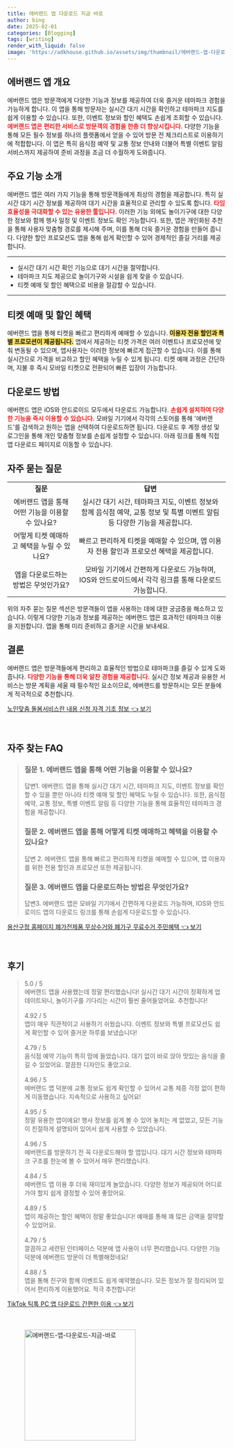 ```yaml
---
title: 에버랜드 앱 다운로드 지금 바로
author: bing
date: 2025-02-01
categories: [Blogging]
tags: [writing]
render_with_liquid: false
image: 'https://adkhouse.github.io/assets/img/thumbnail/에버랜드-앱-다운로드-지금-바로.webp'
---
```



<h2 id='에버랜드 앱 개요'>에버랜드 앱 개요</h2>

<p>에버랜드 앱은 방문객에게 다양한 기능과 정보를 제공하여 더욱 즐거운 테마파크 경험을 가능하게 합니다. 이 앱을 통해 방문자는 실시간 대기 시간을 확인하고 테마파크 지도를 쉽게 이용할 수 있습니다. 또한, 이벤트 정보와 할인 혜택도 손쉽게 조회할 수 있습니다. <b><span style="color: #ee2323;">에버랜드 앱은 편리한 서비스로 방문객의 경험을 한층 더 향상시킵니다.</span></b> 다양한 기능을 통해 모든 필수 정보를 하나의 플랫폼에서 얻을 수 있어 방문 전 체크리스트로 이용하기에 적합합니다. 이 앱은 특히 음식점 예약 및 교통 정보 안내와 더불어 특별 이벤트 알림 서비스까지 제공하여 준비 과정을 조금 더 수월하게 도와줍니다.</p>

<h2 id='주요 기능 소개'>주요 기능 소개</h2>

<p>에버랜드 앱은 여러 가지 기능을 통해 방문객들에게 최상의 경험을 제공합니다. 특히 실시간 대기 시간 정보를 제공하여 대기 시간을 효율적으로 관리할 수 있도록 합니다. <b><span style="color: #ee2323;">타임 효율성을 극대화할 수 있는 유용한 툴입니다.</span></b> 이러한 기능 외에도 놀이기구에 대한 다양한 정보와 함께 행사 일정 및 이벤트 정보도 확인 가능합니다. 또한, 앱은 개인화된 추천을 통해 사용자 맞춤형 경로를 제시해 주며, 이를 통해 더욱 즐거운 경험을 만들어 줍니다. 다양한 할인 프로모션도 앱을 통해 쉽게 확인할 수 있어 경제적인 즐길 거리를 제공합니다.</p>

<hr />

<ul>
    <li>실시간 대기 시간 확인 기능으로 대기 시간을 절약합니다.</li>
    <li>테마파크 지도 제공으로 놀이기구와 시설을 쉽게 찾을 수 있습니다.</li>
    <li>티켓 예매 및 할인 혜택으로 비용을 절감할 수 있습니다.</li>
</ul>

<hr />

<h2 id='티켓 예매 및 할인 혜택'>티켓 예매 및 할인 혜택</h2>

<p>에버랜드 앱을 통해 티켓을 빠르고 편리하게 예매할 수 있습니다. <b><span style="background-color: #ffe066;">이용자 전용 할인과 특별 프로모션이 제공됩니다.</span></b> 앱에서 제공하는 티켓 가격은 여러 이벤트나 프로모션에 맞춰 변동될 수 있으며, 앱사용자는 이러한 정보에 빠르게 접근할 수 있습니다. 이를 통해 실시간으로 가격을 비교하고 할인 혜택을 누릴 수 있게 됩니다. 티켓 예매 과정은 간단하며, 지불 후 즉시 모바일 티켓으로 전환되어 빠른 입장이 가능합니다.</p>

<h2 id='다운로드 방법'>다운로드 방법</h2>

<p>에버랜드 앱은 iOS와 안드로이드 모두에서 다운로드 가능합니다. <b><span style="color: #ee2323;">손쉽게 설치하여 다양한 기능을 즉시 이용할 수 있습니다.</span></b> 모바일 기기에서 각각의 스토어를 통해 '에버랜드'를 검색하고 원하는 앱을 선택하여 다운로드하면 됩니다. 다운로드 후 계정 생성 및 로그인을 통해 개인 맞춤형 정보를 손쉽게 설정할 수 있습니다. 아래 링크를 통해 직접 앱 다운로드 페이지로 이동할 수 있습니다.</p>

<h2 id='자주 묻는 질문'>자주 묻는 질문</h2>

<table>
    <tr>
        <td style="text-align: center; height: 17px;"><b>질문</b></td>
        <td style="text-align: center; height: 17px;"><b>답변</b></td>
    </tr>
    <tr>
        <td style="text-align: center; height: 17px;">에버랜드 앱을 통해 어떤 기능을 이용할 수 있나요?</td>
        <td style="text-align: center; height: 17px;">실시간 대기 시간, 테마파크 지도, 이벤트 정보와 함께 음식점 예약, 교통 정보 및 특별 이벤트 알림 등 다양한 기능을 제공합니다.</td>
    </tr>
    <tr>
        <td style="text-align: center; height: 17px;">어떻게 티켓 예매하고 혜택을 누릴 수 있나요?</td>
        <td style="text-align: center; height: 17px;">빠르고 편리하게 티켓을 예매할 수 있으며, 앱 이용자 전용 할인과 프로모션 혜택을 제공합니다.</td>
    </tr>
    <tr>
        <td style="text-align: center; height: 17px;">앱을 다운로드하는 방법은 무엇인가요?</td>
        <td style="text-align: center; height: 17px;">모바일 기기에서 간편하게 다운로드 가능하며, IOS와 안드로이드에서 각각 링크를 통해 다운로드 가능합니다.</td>
    </tr>
</table>

<p>위의 자주 묻는 질문 섹션은 방문객들이 앱을 사용하는 데에 대한 궁금증을 해소하고 있습니다. 이렇게 다양한 기능과 정보를 제공하는 에버랜드 앱은 효과적인 테마파크 이용을 지원합니다. 앱을 통해 미리 준비하고 즐거운 시간을 보내세요.</p>

<h2 id='결론'>결론</h2>

<p>에버랜드 앱은 방문객들에게 편리하고 효율적인 방법으로 테마파크를 즐길 수 있게 도와줍니다. <b><span style="color: #ee2323;">다양한 기능을 통해 더욱 알찬 경험을 제공합니다.</span></b> 실시간 정보 제공과 유용한 서비스는 방문 계획을 세울 때 필수적인 요소이므로, 에버랜드를 방문하시는 모든 분들에게 적극적으로 추천합니다.</p>


<p><a class="click-button" title="노인맞춤 돌봄서비스란 내용 신청 자격 기초 정보" href="https://adkhouse.github.io/posts/%EB%85%B8%EC%9D%B8%EB%A7%9E%EC%B6%A4-%EB%8F%8C%EB%B4%84%EC%84%9C%EB%B9%84%EC%8A%A4%EB%9E%80-%EB%82%B4%EC%9A%A9-%EC%8B%A0%EC%B2%AD-%EC%9E%90%EA%B2%A9-%EA%B8%B0%EC%B4%88-%EC%A0%95%EB%B3%B4/" rel="dofollow">노인맞춤 돌봄서비스란 내용 신청 자격 기초 정보 👈 보기</a></p><br>
<h2 id='자주_찾는_FAQ'>자주 찾는 FAQ</h2>
<div itemscope="" itemtype="https://schema.org/FAQPage"> 
<blockquote> 
<div itemscope="" itemprop="mainEntity" itemtype="https://schema.org/Question"> 
<h3 itemprop="name">질문 1. 에버랜드 앱을 통해 어떤 기능을 이용할 수 있나요?</h3> 
<div itemscope="" itemprop="acceptedAnswer" itemtype="https://schema.org/Answer"> 
<span itemprop="text"> 
<p>답변1. 에버랜드 앱을 통해 실시간 대기 시간, 테마파크 지도, 이벤트 정보를 확인할 수 있을 뿐만 아니라 티켓 예매 및 할인 혜택도 누릴 수 있습니다. 또한, 음식점 예약, 교통 정보, 특별 이벤트 알림 등 다양한 기능을 통해 효율적인 테마파크 경험을 제공합니다.</p> 
</span> 
</div> 
</div> 

<div itemscope="" itemprop="mainEntity" itemtype="https://schema.org/Question"> 
<h3 itemprop="name">질문 2. 에버랜드 앱을 통해 어떻게 티켓 예매하고 혜택을 이용할 수 있나요?</h3> 
<div itemscope="" itemprop="acceptedAnswer" itemtype="https://schema.org/Answer"> 
<span itemprop="text"> 
<p>답변 2. 에버랜드 앱을 통해 빠르고 편리하게 티켓을 예매할 수 있으며, 앱 이용자를 위한 전용 할인과 프로모션 또한 제공됩니다.</p> 
</span> 
</div> 
</div> 

<div itemscope="" itemprop="mainEntity" itemtype="https://schema.org/Question"> 
<h3 itemprop="name">질문 3. 에버랜드 앱을 다운로드하는 방법은 무엇인가요?</h3> 
<div itemscope="" itemprop="acceptedAnswer" itemtype="https://schema.org/Answer"> 
<span itemprop="text"> 
<p>답변3. 에버랜드 앱은 모바일 기기에서 간편하게 다운로드 가능하며, IOS와 안드로이드 앱의 다운로드 링크를 통해 손쉽게 다운로드할 수 있습니다.</p> 
</span> 
</div> 
</div> 
</blockquote> 
</div>
<p><a class="click-button" title="용산구청 홈페이지 폐가전제품 무상수거와 폐가구 무료수거 주민혜택" href="https://adkhouse.github.io/posts/%EC%9A%A9%EC%82%B0%EA%B5%AC%EC%B2%AD-%ED%99%88%ED%8E%98%EC%9D%B4%EC%A7%80-%ED%8F%90%EA%B0%80%EC%A0%84%EC%A0%9C%ED%92%88-%EB%AC%B4%EC%83%81%EC%88%98%EA%B1%B0%EC%99%80-%ED%8F%90%EA%B0%80%EA%B5%AC-%EB%AC%B4%EB%A3%8C%EC%88%98%EA%B1%B0-%EC%A3%BC%EB%AF%BC%ED%98%9C%ED%83%9D/" rel="dofollow">용산구청 홈페이지 폐가전제품 무상수거와 폐가구 무료수거 주민혜택 👈 보기</a></p><br>
<h2 id='후기'>후기</h2>
<div itemscope itemtype="https://schema.org/Product">
  <blockquote>
  <div itemprop="review" itemscope itemtype="https://schema.org/Review">
      <div itemprop="reviewRating" itemscope itemtype="https://schema.org/Rating"> <span itemprop="ratingValue">5.0</span> / <span itemprop="bestRating">5</span> </div>
      <span itemprop="reviewBody">에버랜드 앱을 사용했는데 정말 편리했습니다! 실시간 대기 시간이 정확하게 업데이트되니, 놀이기구를 기다리는 시간이 훨씬 줄어들었어요. 추천합니다!</span>
  </div>
  <br>
  <div itemprop="review" itemscope itemtype="https://schema.org/Review">
      <div itemprop="reviewRating" itemscope itemtype="https://schema.org/Rating"> <span itemprop="ratingValue">4.92</span> / <span itemprop="bestRating">5</span> </div>
      <span itemprop="reviewBody">앱이 매우 직관적이고 사용하기 쉬웠습니다. 이벤트 정보와 특별 프로모션도 쉽게 확인할 수 있어 즐거운 하루를 보냈습니다!</span>
  </div>
  <br>
  <div itemprop="review" itemscope itemtype="https://schema.org/Review">
      <div itemprop="reviewRating" itemscope itemtype="https://schema.org/Rating"> <span itemprop="ratingValue">4.79</span> / <span itemprop="bestRating">5</span> </div>
      <span itemprop="reviewBody">음식점 예약 기능이 특히 맘에 들었습니다. 대기 없이 바로 앉아 맛있는 음식을 즐길 수 있었어요. 깔끔한 디자인도 좋았고요.</span>
  </div>
  <br>
  <div itemprop="review" itemscope itemtype="https://schema.org/Review">
      <div itemprop="reviewRating" itemscope itemtype="https://schema.org/Rating"> <span itemprop="ratingValue">4.96</span> / <span itemprop="bestRating">5</span> </div>
      <span itemprop="reviewBody">에버랜드 앱 덕분에 교통 정보도 쉽게 확인할 수 있어서 교통 체증 걱정 없이 편하게 이동했습니다. 지속적으로 사용하고 싶어요!</span>
  </div>
  <br>
  <div itemprop="review" itemscope itemtype="https://schema.org/Review">
      <div itemprop="reviewRating" itemscope itemtype="https://schema.org/Rating"> <span itemprop="ratingValue">4.95</span> / <span itemprop="bestRating">5</span> </div>
      <span itemprop="reviewBody">정말 유용한 앱이에요! 행사 정보를 쉽게 볼 수 있어 놓치는 게 없었고, 모든 기능이 친절하게 설명되어 있어서 쉽게 사용할 수 있었습니다.</span>
  </div>
  <br>
  <div itemprop="review" itemscope itemtype="https://schema.org/Review">
      <div itemprop="reviewRating" itemscope itemtype="https://schema.org/Rating"> <span itemprop="ratingValue">4.96</span> / <span itemprop="bestRating">5</span> </div>
      <span itemprop="reviewBody">에버랜드를 방문하기 전 꼭 다운로드해야 할 앱입니다. 대기 시간 정보와 테마파크 구조를 한눈에 볼 수 있어서 매우 편리했습니다.</span>
  </div>
  <br>
  <div itemprop="review" itemscope itemtype="https://schema.org/Review">
      <div itemprop="reviewRating" itemscope itemtype="https://schema.org/Rating"> <span itemprop="ratingValue">4.84</span> / <span itemprop="bestRating">5</span> </div>
      <span itemprop="reviewBody">에버랜드 앱 이용 후 더욱 재미있게 놀았습니다. 다양한 정보가 제공되어 어디로 가야 할지 쉽게 결정할 수 있어 좋았어요.</span>
  </div>
  <br>
  <div itemprop="review" itemscope itemtype="https://schema.org/Review">
      <div itemprop="reviewRating" itemscope itemtype="https://schema.org/Rating"> <span itemprop="ratingValue">4.89</span> / <span itemprop="bestRating">5</span> </div>
      <span itemprop="reviewBody">앱이 제공하는 할인 혜택이 정말 좋았습니다! 예매를 통해 꽤 많은 금액을 절약할 수 있었어요.</span>
  </div>
  <br>
  <div itemprop="review" itemscope itemtype="https://schema.org/Review">
      <div itemprop="reviewRating" itemscope itemtype="https://schema.org/Rating"> <span itemprop="ratingValue">4.79</span> / <span itemprop="bestRating">5</span> </div>
      <span itemprop="reviewBody">깔끔하고 세련된 인터페이스 덕분에 앱 사용이 너무 편리했습니다. 다양한 기능 덕분에 에버랜드 방문이 더 특별해졌네요!</span>
  </div>
  <br>
  <div itemprop="review" itemscope itemtype="https://schema.org/Review">
      <div itemprop="reviewRating" itemscope itemtype="https://schema.org/Rating"> <span itemprop="ratingValue">4.88</span> / <span itemprop="bestRating">5</span> </div>
      <span itemprop="reviewBody">앱을 통해 친구와 함께 이벤트도 쉽게 예약했습니다. 모든 정보가 잘 정리되어 있어서 편리하게 이용했어요. 적극 추천합니다!</span>
  </div>
  </blockquote>
</div>
<p><a class="click-button" title="TikTok 틱톡 PC 앱 다운로드 간편한 이용" href="https://adkhouse.github.io/posts/TikTok-%ED%8B%B1%ED%86%A1-PC-%EC%95%B1-%EB%8B%A4%EC%9A%B4%EB%A1%9C%EB%93%9C-%EA%B0%84%ED%8E%B8%ED%95%9C-%EC%9D%B4%EC%9A%A9/" rel="dofollow">TikTok 틱톡 PC 앱 다운로드 간편한 이용 👈 보기</a></p><br>
<figure class="image"><img src="https://adkhouse.github.io/assets/img/thumbnail/에버랜드-앱-다운로드-지금-바로.webp" alt="에버랜드-앱-다운로드-지금-바로" width="256" height="256"></figure>